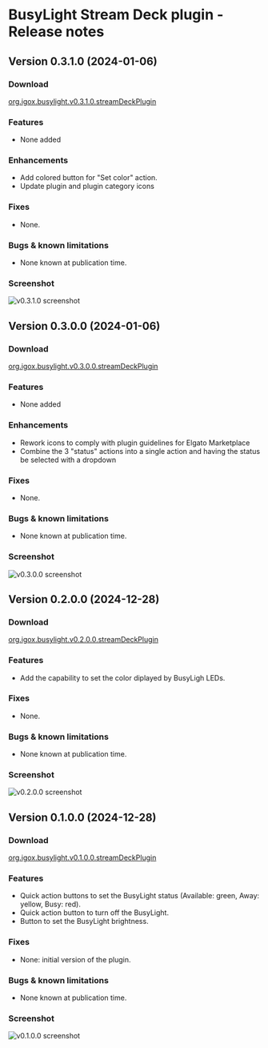 # BusyLight Stream Deck plugin - Release notes

## Version 0.3.1.0 (2024-01-06)

### Download

[org.igox.busylight.v0.3.1.0.streamDeckPlugin](download/org.igox.busylight.v0.3.1.0.streamDeckPlugin)

### Features

- None added

### Enhancements

- Add colored button for "Set color" action.
- Update plugin and plugin category icons

### Fixes

- None.

### Bugs & known limitations

- None known at publication time.

### Screenshot

![v0.3.1.0 screenshot](img/v0.3.1.0.png)

## Version 0.3.0.0 (2024-01-06)

### Download

[org.igox.busylight.v0.3.0.0.streamDeckPlugin](download/org.igox.busylight.v0.3.0.0.streamDeckPlugin)

### Features

- None added

### Enhancements

- Rework icons to comply with plugin guidelines for Elgato Marketplace
- Combine the 3 "status" actions into a single action and having the status be selected with a dropdown

### Fixes

- None.

### Bugs & known limitations

- None known at publication time.

### Screenshot

![v0.3.0.0 screenshot](img/v0.3.0.0.png)

## Version 0.2.0.0 (2024-12-28)

### Download

[org.igox.busylight.v0.2.0.0.streamDeckPlugin](download/org.igox.busylight.v0.2.0.0.streamDeckPlugin)

### Features

- Add the capability to set the color diplayed by BusyLigh LEDs.

### Fixes

- None.

### Bugs & known limitations

- None known at publication time.

### Screenshot

![v0.2.0.0 screenshot](img/v0.2.0.0.png)


## Version 0.1.0.0 (2024-12-28)

### Download

[org.igox.busylight.v0.1.0.0.streamDeckPlugin](download/org.igox.busylight.v0.1.0.0.streamDeckPlugin)

### Features

- Quick action buttons to set the BusyLight status (Available: green, Away: yellow, Busy: red).
- Quick action button to turn off the BusyLight.
- Button to set the BusyLight brightness.

### Fixes

- None: initial version of the plugin.

### Bugs & known limitations

- None known at publication time.

### Screenshot

![v0.1.0.0 screenshot](img/v0.1.0.0.png)